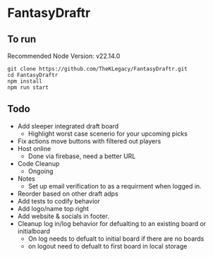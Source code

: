 # FantasyDraftr

## To run

Recommended Node Version: v22.14.0

```
git clone https://github.com/TheKLegacy/FantasyDraftr.git
cd FantasyDraftr
npm install
npm run start
```

## Todo

-   Add sleeper integrated draft board
    -   Highlight worst case scenerio for your upcoming picks
-   Fix actions move buttons with filtered out players
-   Host online
    -   Done via firebase, need a better URL
-   Code Cleanup
    -   Ongoing
-   Notes
    -   Set up email verification to as a requirment when logged in.
-   Reorder based on other draft adps
-   Add tests to codify behavior
-   Add logo/name top right
-   Add website & socials in footer.
-   Cleanup log in/log behavior for defualting to an existing board or initialboard
    -   On log needs to defualt to initial board if there are no boards
    -   on logout need to defualt to first board in local storage
